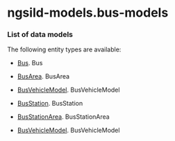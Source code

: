 # ngsild-models.bus-models

### List of data models

The following entity types are available:
- [Bus](https://gitlab.isl.ics.forth.gr/ds-forth/ngsi-tools/-/tree/master/ngsild-models/bus-models/Bus/README.md). Bus

- [BusArea](https://gitlab.isl.ics.forth.gr/ds-forth/ngsi-tools/-/tree/master/ngsild-models/bus-models/BusArea/README.md). BusArea

- [BusVehicleModel](https://gitlab.isl.ics.forth.gr/ds-forth/ngsi-tools/-/tree/master/ngsild-models/bus-models/BusVehicleModely/README.md). BusVehicleModel

- [BusStation](https://gitlab.isl.ics.forth.gr/ds-forth/ngsi-tools/-/tree/master/ngsild-models/bus-models/BusStation/README.md). BusStation

- [BusStationArea](https://gitlab.isl.ics.forth.gr/ds-forth/ngsi-tools/-/tree/master/ngsild-models/bus-models/BusStationArea/README.md). BusStationArea

- [BusVehicleModel](https://gitlab.isl.ics.forth.gr/ds-forth/ngsi-tools/-/tree/master/ngsild-models/bus-models/BusVehicleModel/README.md). BusVehicleModel

